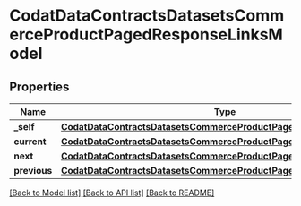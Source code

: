 # CodatDataContractsDatasetsCommerceProductPagedResponseLinksModel

## Properties
Name | Type | Description | Notes
------------ | ------------- | ------------- | -------------
**_self** | [**CodatDataContractsDatasetsCommerceProductPagedResponseHrefModel**](CodatDataContractsDatasetsCommerceProductPagedResponseHrefModel.md) |  | [optional] 
**current** | [**CodatDataContractsDatasetsCommerceProductPagedResponseHrefModel**](CodatDataContractsDatasetsCommerceProductPagedResponseHrefModel.md) |  | [optional] 
**next** | [**CodatDataContractsDatasetsCommerceProductPagedResponseHrefModel**](CodatDataContractsDatasetsCommerceProductPagedResponseHrefModel.md) |  | [optional] 
**previous** | [**CodatDataContractsDatasetsCommerceProductPagedResponseHrefModel**](CodatDataContractsDatasetsCommerceProductPagedResponseHrefModel.md) |  | [optional] 

[[Back to Model list]](../README.md#documentation-for-models) [[Back to API list]](../README.md#documentation-for-api-endpoints) [[Back to README]](../README.md)

